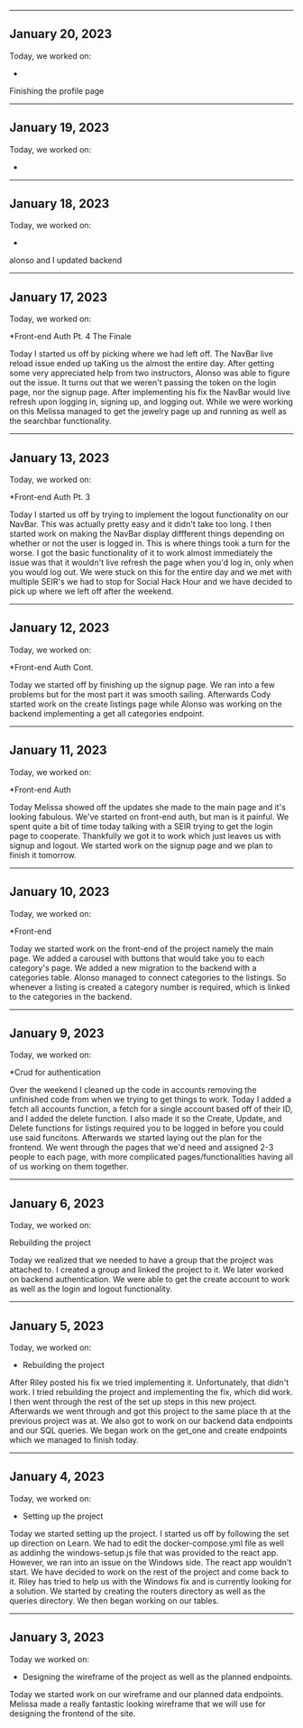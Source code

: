 -------------------------------------------------------------------------------------------------------------------------------------
## January 20, 2023
Today, we worked on:

*
Finishing the profile page


-------------------------------------------------------------------------------------------------------------------------------------
## January 19, 2023
Today, we worked on:

*



-------------------------------------------------------------------------------------------------------------------------------------
## January 18, 2023
Today, we worked on:

*
alonso and I updated backend 


-------------------------------------------------------------------------------------------------------------------------------------
## January 17, 2023
Today, we worked on:

*Front-end Auth Pt. 4 The Finale

Today I started us off by picking where we had left off. The NavBar live reload issue ended up taKing us the almost the entire day. After getting some very appreciated help from two instructors, Alonso was able to figure out the issue. It turns out that we weren't passing the token on the login page, nor the signup page. After implementing his fix the NavBar would live refresh upon logging in, signing up, and logging out. While we were working on this Melissa managed to get the jewelry page up and running as well as the searchbar functionality.

-------------------------------------------------------------------------------------------------------------------------------------
## January 13, 2023
Today, we worked on:

*Front-end Auth Pt. 3

Today I started us off by trying to implement the logout functionality on our NavBar. This was actually pretty easy and it didn't take too long. I then started work on making the NavBar display diffferent things depending on whether or not the user is logged in. This is where things took a turn for the worse. I got the basic functionality of it to work almost immediately the issue was that it wouldn't live refresh the page when you'd log in, only when you would log out. We were stuck on this for the entire day and we met with multiple SEIR's we had to stop for Social Hack Hour and we have decided to pick up where we left off after the weekend.

-------------------------------------------------------------------------------------------------------------------------------------
## January 12, 2023
Today, we worked on:

*Front-end Auth Cont.

Today we started off by finishing up the signup page. We ran into a few problems but for the most part it was smooth sailing. Afterwards Cody started work on the create listings page while Alonso was working on the backend implementing a get all categories endpoint.

-------------------------------------------------------------------------------------------------------------------------------------
## January 11, 2023
Today, we worked on:

*Front-end Auth

Today Melissa showed off the updates she made to the main page and it's looking fabulous. We've started on front-end auth, but man is it painful. We spent quite a bit of time today talking with a SEIR trying to get the login page to cooperate. Thankfully we got it to work which just leaves us with signup and logout. We started work on the signup page and we plan to finish it tomorrow.

-------------------------------------------------------------------------------------------------------------------------------------
## January 10, 2023
Today, we worked on:

*Front-end

Today we started work on the front-end of the project namely the main page. We added a carousel with buttons that would take you to each category's page. We added a new migration to the backend with a categories table. Alonso managed to connect categories to the listings. So whenever a listing is created a category number is required, which is linked to the categories in the backend. 

-------------------------------------------------------------------------------------------------------------------------------------
## January 9, 2023
Today, we worked on:

*Crud for authentication

Over the weekend I cleaned up the code in accounts removing the unfinished code from when we trying to get things to work. Today I added a fetch all accounts function, a fetch for a single account based off of their ID, and I added the delete function. I also made it so the Create, Update, and Delete functions for listings required you to be logged in before you could use said funcitons. Afterwards we started laying out the plan for the frontend. We went through the pages that we'd need and assigned 2-3 people to each page, with more complicated pages/functionalities having all of us working on them together.

-------------------------------------------------------------------------------------------------------------------------------------
## January 6, 2023
Today, we worked on:

Rebuilding the project

Today we realized that we needed to have a group that the project was attached to. I created a group and linked the project to it. We later worked on backend authentication. We were able to get the create account to work as well as the login and logout functionality.

-------------------------------------------------------------------------------------------------------------------------------------
## January 5, 2023
Today, we worked on:

* Rebuilding the project

After Riley posted his fix we tried implementing it. Unfortunately, that didn't work. I tried rebuilding the project and implementing the fix, which did work. I then went through the rest of the set up steps in this new project. Afterwards we went through and got this project to the same place th at the previous project was at. We also got to work on our backend data endpoints and our SQL queries. We began work on the get_one and create endpoints which we managed to finish today.

-------------------------------------------------------------------------------------------------------------------------------------
## January 4, 2023
Today, we worked on:

* Setting up the project

Today we started setting up the project. I started us off by following the set up direction on Learn. We had to edit the docker-compose.yml file as well as addinhg the windows-setup.js file that was provided to the react app. However, we ran into an issue on the Windows side. The react app wouldn't start. We have decided to work on the rest of the project and come back to it. Riley has tried to help us with the Windows fix and is currently looking for a solution. We started by creating the routers directory as well as the queries directory. We then began working on our tables.

-------------------------------------------------------------------------------------------------------------------------------------
## January 3, 2023
Today we worked on:

* Designing the wireframe of the project as well as the planned endpoints.

Today we started work on our wireframe and our planned data endpoints. Melissa made a really fantastic looking wireframe that we will use for designing the frontend of the site. 
